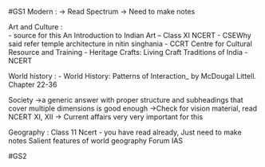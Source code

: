 
#GS1 
Modern :
	 -> Read Spectrum
	 -> Need to make notes

Art and Culture :  
	- source for this An Introduction to Indian Art – Class XI NCERT
	- CSEWhy said refer temple architecture in nitin singhania
	- CCRT Centre for Cultural Resource and Training
	- Heritage Crafts: Living Craft Traditions of India -NCERT

World history  :
	- World History: Patterns of Interaction_ by McDougal Littell. Chapter 22-36
	
Society 
	->a generic answer with proper structure and subheadings that cover multiple dimensions is good enough
	 ->Check for vision material, read NCERT XI, XII
	 -> Current affairs very very important for this
	 
Geography :
	 Class 11 Ncert - you have read already, 
	 Just need to make notes
	 Salient features of world geography Forum IAS

#GS2






